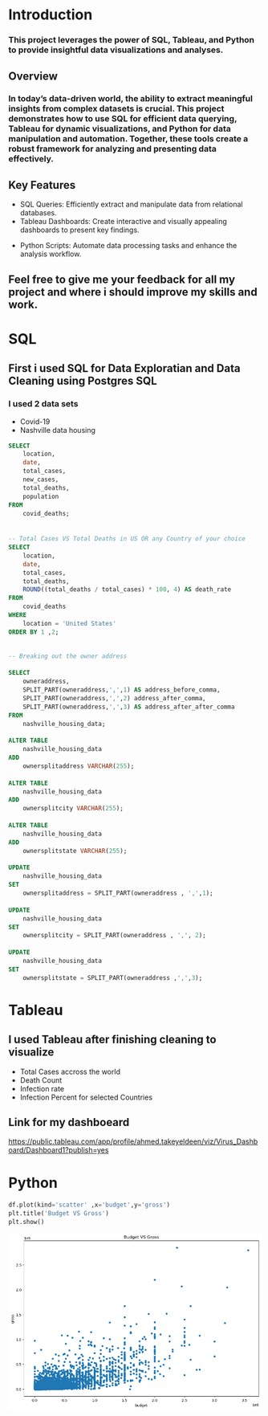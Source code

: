 # Introduction

### This project leverages the power of SQL, Tableau, and Python to provide insightful data visualizations and analyses.

## Overview

### In today’s data-driven world, the ability to extract meaningful insights from complex datasets is crucial. This project demonstrates how to use SQL for efficient data querying, Tableau for dynamic visualizations, and Python for data manipulation and automation. Together, these tools create a robust framework for analyzing and presenting data effectively.

## Key Features

- SQL Queries: Efficiently extract and manipulate data from relational databases.
- Tableau Dashboards: Create interactive and visually appealing dashboards to present key findings.
* Python Scripts: Automate data processing tasks and enhance the analysis workflow.

## Feel free to give me your feedback for all my project and where i should improve my skills and work.


# SQL 

## First i used SQL for Data Exploratian and Data Cleaning using Postgres SQL

### I used 2 data sets
- Covid-19
- Nashville data housing

``` sql
SELECT 
    location,
    date,
    total_cases,
    new_cases,
    total_deaths,
    population
FROM
    covid_deaths;


-- Total Cases VS Total Deaths in US OR any Country of your choice
SELECT 
    location,
    date,
    total_cases,
    total_deaths,
    ROUND((total_deaths / total_cases) * 100, 4) AS death_rate 
FROM
    covid_deaths
WHERE
    location = 'United States'
ORDER BY 1 ,2;

```


``` sql

-- Breaking out the owner address

SELECT 
    owneraddress,
    SPLIT_PART(owneraddress,',',1) AS address_before_comma,
    SPLIT_PART(owneraddress,',',2) address_after_comma,
    SPLIT_PART(owneraddress,',',3) AS address_after_after_comma
FROM 
    nashville_housing_data;

ALTER TABLE 
    nashville_housing_data
ADD 
    ownersplitaddress VARCHAR(255);

ALTER TABLE
    nashville_housing_data
ADD
    ownersplitcity VARCHAR(255);

ALTER TABLE
    nashville_housing_data
ADD
    ownersplitstate VARCHAR(255);

UPDATE 
    nashville_housing_data
SET 
    ownersplitaddress = SPLIT_PART(owneraddress , ',',1);

UPDATE
    nashville_housing_data
SET
    ownersplitcity = SPLIT_PART(owneraddress , ',', 2);

UPDATE 
    nashville_housing_data
SET
    ownersplitstate = SPLIT_PART(owneraddress ,',',3);

```


# Tableau

## I used Tableau after finishing cleaning to visualize
- Total Cases accross the world
- Death Count
- Infection rate
- Infection Percent for selected Countries

## Link for my dashboeard 
https://public.tableau.com/app/profile/ahmed.takeyeldeen/viz/Virus_Dashboard/Dashboard1?publish=yes


# Python

``` python
df.plot(kind='scatter' ,x='budget',y='gross')
plt.title('Budget VS Gross')
plt.show()
```

![Result](Python\Visual\output.png)
